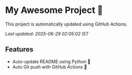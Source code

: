 # My Awesome Project 🚀

This project is automatically updated using GitHub Actions.

_Last updated: 2025-06-29 02:05:02 IST_

## Features
- Auto-update README using Python 🐍
- Auto Git push with GitHub Actions 🤖
